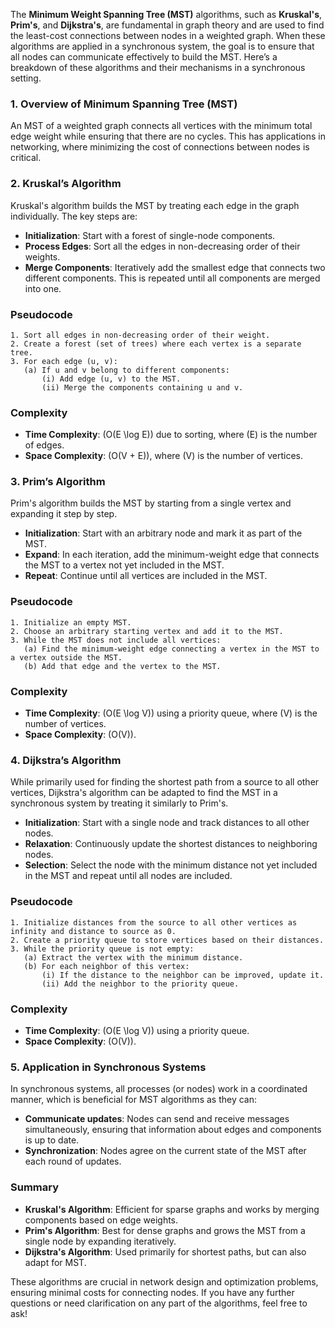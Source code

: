 The **Minimum Weight Spanning Tree (MST)** algorithms, such as **Kruskal's**, **Prim's**, and **Dijkstra's**, are fundamental in graph theory and are used to find the least-cost connections between nodes in a weighted graph. When these algorithms are applied in a synchronous system, the goal is to ensure that all nodes can communicate effectively to build the MST. Here’s a breakdown of these algorithms and their mechanisms in a synchronous setting.

### 1. Overview of Minimum Spanning Tree (MST)

An MST of a weighted graph connects all vertices with the minimum total edge weight while ensuring that there are no cycles. This has applications in networking, where minimizing the cost of connections between nodes is critical.

### 2. Kruskal’s Algorithm

Kruskal's algorithm builds the MST by treating each edge in the graph individually. The key steps are:

- **Initialization**: Start with a forest of single-node components.
- **Process Edges**: Sort all the edges in non-decreasing order of their weights.
- **Merge Components**: Iteratively add the smallest edge that connects two different components. This is repeated until all components are merged into one.

### Pseudocode
```plaintext
1. Sort all edges in non-decreasing order of their weight.
2. Create a forest (set of trees) where each vertex is a separate tree.
3. For each edge (u, v):
   (a) If u and v belong to different components:
       (i) Add edge (u, v) to the MST.
       (ii) Merge the components containing u and v.
```

### Complexity
- **Time Complexity**: \(O(E \log E)\) due to sorting, where \(E\) is the number of edges.
- **Space Complexity**: \(O(V + E)\), where \(V\) is the number of vertices.

### 3. Prim’s Algorithm

Prim's algorithm builds the MST by starting from a single vertex and expanding it step by step.

- **Initialization**: Start with an arbitrary node and mark it as part of the MST.
- **Expand**: In each iteration, add the minimum-weight edge that connects the MST to a vertex not yet included in the MST.
- **Repeat**: Continue until all vertices are included in the MST.

### Pseudocode
```plaintext
1. Initialize an empty MST.
2. Choose an arbitrary starting vertex and add it to the MST.
3. While the MST does not include all vertices:
   (a) Find the minimum-weight edge connecting a vertex in the MST to a vertex outside the MST.
   (b) Add that edge and the vertex to the MST.
```

### Complexity
- **Time Complexity**: \(O(E \log V)\) using a priority queue, where \(V\) is the number of vertices.
- **Space Complexity**: \(O(V)\).

### 4. Dijkstra’s Algorithm

While primarily used for finding the shortest path from a source to all other vertices, Dijkstra's algorithm can be adapted to find the MST in a synchronous system by treating it similarly to Prim's.

- **Initialization**: Start with a single node and track distances to all other nodes.
- **Relaxation**: Continuously update the shortest distances to neighboring nodes.
- **Selection**: Select the node with the minimum distance not yet included in the MST and repeat until all nodes are included.

### Pseudocode
```plaintext
1. Initialize distances from the source to all other vertices as infinity and distance to source as 0.
2. Create a priority queue to store vertices based on their distances.
3. While the priority queue is not empty:
   (a) Extract the vertex with the minimum distance.
   (b) For each neighbor of this vertex:
       (i) If the distance to the neighbor can be improved, update it.
       (ii) Add the neighbor to the priority queue.
```

### Complexity
- **Time Complexity**: \(O(E \log V)\) using a priority queue.
- **Space Complexity**: \(O(V)\).

### 5. Application in Synchronous Systems

In synchronous systems, all processes (or nodes) work in a coordinated manner, which is beneficial for MST algorithms as they can:

- **Communicate updates**: Nodes can send and receive messages simultaneously, ensuring that information about edges and components is up to date.
- **Synchronization**: Nodes agree on the current state of the MST after each round of updates.

### Summary

- **Kruskal's Algorithm**: Efficient for sparse graphs and works by merging components based on edge weights.
- **Prim's Algorithm**: Best for dense graphs and grows the MST from a single node by expanding iteratively.
- **Dijkstra's Algorithm**: Used primarily for shortest paths, but can also adapt for MST.

These algorithms are crucial in network design and optimization problems, ensuring minimal costs for connecting nodes. If you have any further questions or need clarification on any part of the algorithms, feel free to ask!
